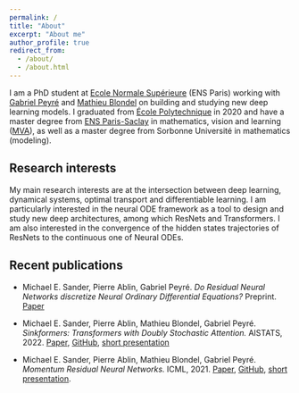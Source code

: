 ```yaml
---
permalink: /
title: "About"
excerpt: "About me"
author_profile: true
redirect_from: 
  - /about/
  - /about.html
---
```


I am a PhD student at [Ecole Normale Supérieure](https://www.ens.psl.eu/) (ENS Paris) working with [Gabriel Peyré](http://www.gpeyre.com/) and [Mathieu Blondel](https://mblondel.org/) on building and studying new deep learning models. 
I graduated from [École Polytechnique](https://www.polytechnique.edu/en) in 2020 and have a master degree from [ENS Paris-Saclay](https://ens-paris-saclay.fr/en) in mathematics, vision and learning ([MVA](https://www.master-mva.com/)), as well as a master degree from Sorbonne Université in mathematics (modeling).  

Research interests
---

My main research interests are at the intersection between deep learning, dynamical systems, optimal transport and differentiable learning. I am particularly interested in the neural ODE framework as a tool to design and study new deep architectures, among which ResNets and Transformers. I am also interested in the convergence of the hidden states trajectories of ResNets to the continuous one of Neural ODEs. 

Recent publications
---

- Michael E. Sander, Pierre Ablin, Gabriel Peyré. *Do Residual Neural Networks discretize Neural Ordinary Differential Equations?* Preprint. [Paper](https://arxiv.org/abs/2205.14612)

- Michael E. Sander, Pierre Ablin, Mathieu Blondel, Gabriel Peyré. *Sinkformers: Transformers with Doubly Stochastic Attention.* AISTATS, 2022. [Paper](https://arxiv.org/abs/2110.11773), [GitHub](https://github.com/michaelsdr/sinkformers), [short presentation](https://slideslive.com/38980517/sinkformers-transformers-with-doubly-stochastic-attention?ref=speaker-17920)

- Michael E. Sander, Pierre Ablin, Mathieu Blondel, Gabriel Peyré. *Momentum Residual Neural Networks.* ICML, 2021. [Paper](https://arxiv.org/abs/2102.07870), [GitHub](https://github.com/michaelsdr/momentumnet), [short presentation](https://www.youtube.com/watch?v=4PQR7ErASNo).

